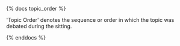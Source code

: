 {% docs topic_order %}

'Topic Order' denotes the sequence or order in which the topic was debated during the sitting.

{% enddocs %}
